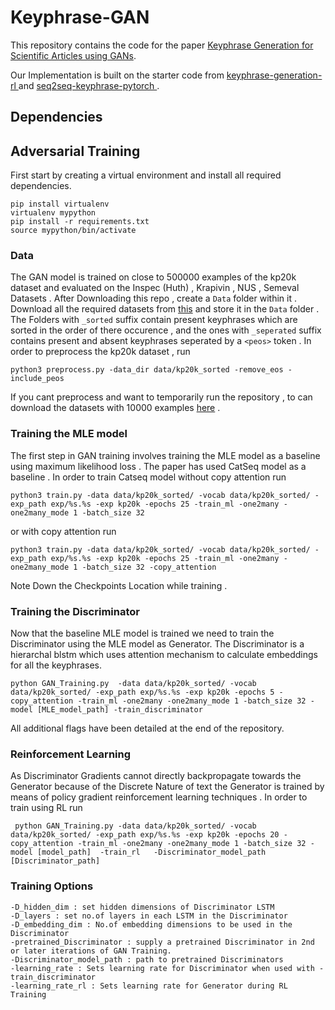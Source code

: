 # Keyphrase-GAN
This repository contains the code for the paper <a href="https://arxiv.org/abs/1909.12229">Keyphrase Generation for Scientific Articles using GANs</a>.

Our Implementation is built on the starter code from <a href = "https://github.com/kenchan0226/keyphrase-generation-rl"> keyphrase-generation-rl </a> and <a href = "https://github.com/memray/seq2seq-keyphrase-pytorch"> seq2seq-keyphrase-pytorch </a> .

## Dependencies 

## Adversarial Training
First start by creating a virtual environment and install all required dependencies.
```terminal
pip install virtualenv
virtualenv mypython
pip install -r requirements.txt
source mypython/bin/activate
```

### Data 
The GAN model is trained on close to 500000 examples of the kp20k dataset and evaluated on the Inspec (Huth) , Krapivin , NUS , Semeval Datasets . After Downloading this repo , create a `Data` folder within it . Download all the required datasets from [this](https://drive.google.com/open?id=1DbXV1mZXm_o9bgfwPV9PV0ZPcNo1cnLp) and store it in the `Data` folder . The Folders with `_sorted` suffix contain present keyphrases which are sorted in the order of there occurence , and the ones with `_seperated` suffix contains present and absent keyphrases seperated by a `<peos>` token . In order to preprocess the kp20k dataset , run 
```terminal
python3 preprocess.py -data_dir data/kp20k_sorted -remove_eos -include_peos
```

If you cant preprocess and want to temporarily run the repository , to can download the datasets with 10000 examples [here](https://drive.google.com/drive/folders/1YIJOAAR8rK8oiAfPK-5aJwgwlmw0uie_?usp=sharing) .

### Training the MLE model 
The first step in GAN training involves training the MLE model as a baseline using maximum likelihood loss . The paper has used CatSeq model as a baseline . In order to train Catseq model without copy attention run
```terminal
python3 train.py -data data/kp20k_sorted/ -vocab data/kp20k_sorted/ -exp_path exp/%s.%s -exp kp20k -epochs 25 -train_ml -one2many -one2many_mode 1 -batch_size 32
```
or with copy attention run
```terminal
python3 train.py -data data/kp20k_sorted/ -vocab data/kp20k_sorted/ -exp_path exp/%s.%s -exp kp20k -epochs 25 -train_ml -one2many -one2many_mode 1 -batch_size 32 -copy_attention
```

Note Down the Checkpoints Location while training .

### Training the Discriminator 

Now that the baseline MLE model is trained we need to train the Discriminator using the MLE model as Generator. The Discriminator is a hierarchal blstm which uses attention mechanism to calculate embeddings for all the keyphrases.

```terminal
python GAN_Training.py  -data data/kp20k_sorted/ -vocab data/kp20k_sorted/ -exp_path exp/%s.%s -exp kp20k -epochs 5 -copy_attention -train_ml -one2many -one2many_mode 1 -batch_size 32 -model [MLE_model_path] -train_discriminator 
```

All additional flags have been detailed at the end of the repository.

### Reinforcement Learning 
As Discriminator Gradients cannot directly backpropagate towards the Generator because of the Discrete Nature of text the Generator is trained by means of policy gradient reinforcement learning techniques . In order to train using RL run

```terminal
 python GAN_Training.py -data data/kp20k_sorted/ -vocab data/kp20k_sorted/ -exp_path exp/%s.%s -exp kp20k -epochs 20 -copy_attention -train_ml -one2many -one2many_mode 1 -batch_size 32 -model [model_path]  -train_rl   -Discriminator_model_path [Discriminator_path]
```

### Training Options
```
-D_hidden_dim : set hidden dimensions of Discriminator LSTM
-D_layers : set no.of layers in each LSTM in the Discriminator
-D_embedding_dim : No.of embedding dimensions to be used in the Discriminator 
-pretrained_Discriminator : supply a pretrained Discriminator in 2nd or later iterations of GAN Training.
-Discriminator_model_path : path to pretrained Discriminators
-learning_rate : Sets learning rate for Discriminator when used with -train_discriminator 
-learning_rate_rl : Sets learning rate for Generator during RL Training
```
